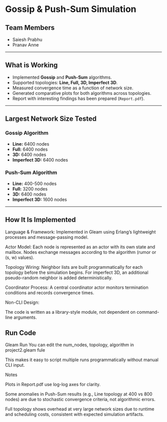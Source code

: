 

# Gossip & Push-Sum Simulation

## Team Members

* Saiesh Prabhu
* Pranav Anne


---

## What is Working

* Implemented **Gossip** and **Push-Sum** algorithms.
* Supported topologies: **Line, Full, 3D, Imperfect 3D**.
* Measured convergence time as a function of network size.
* Generated comparative plots for both algorithms across topologies.
* Report with interesting findings has been prepared (`Report.pdf`).

---

##  Largest Network Size Tested

### Gossip Algorithm

* **Line:** 6400 nodes
* **Full:** 6400 nodes
* **3D:** 6400 nodes
* **Imperfect 3D:** 6400 nodes

### Push-Sum Algorithm

* **Line:** 400-500 nodes
* **Full:** 3200 nodes
* **3D:** 6400 nodes
* **Imperfect 3D:** 1600 nodes

---



## How It Is Implemented

Language & Framework: Implemented in Gleam using Erlang’s lightweight processes and message-passing model.

Actor Model: Each node is represented as an actor with its own state and mailbox. Nodes exchange messages according to the algorithm (rumor or (s, w) values).

Topology Wiring: Neighbor lists are built programmatically for each topology before the simulation begins. For imperfect 3D, an additional pseudo-random neighbor is added deterministically.

Coordinator Process: A central coordinator actor monitors termination conditions and records convergence times.

Non-CLI Design:

The code is written as a library-style module, not dependent on command-line arguments.

## Run Code
Gleam Run 
You can edit the num_nodes, topology, algorithm in project2.gleam fule

This makes it easy to script multiple runs programmatically without manual CLI input.

Notes

Plots in Report.pdf use log-log axes for clarity.

Some anomalies in Push-Sum results (e.g., Line topology at 400 vs 800 nodes) are due to stochastic convergence criteria, not algorithmic errors.

Full topology shows overhead at very large network sizes due to runtime and scheduling costs, consistent with expected simulation artifacts.
